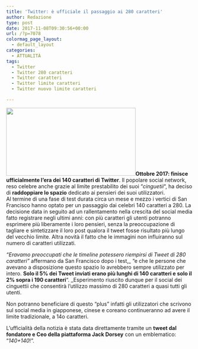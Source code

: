 ```yaml
---
title: 'Twitter: è ufficiale il passaggio ai 280 caratteri'
author: Redazione
type: post
date: 2017-11-08T09:30:56+00:00
url: /?p=7078
colormag_page_layout:
  - default_layout
categories:
  - ATTUALITÀ
tags:
  - Twitter
  - Twitter 280 caratteri
  - Twitter caratteri
  - Twitter limite caratteri
  - Twitter nuovo limite caratteri

---
```

<img decoding="async" loading="lazy" class=" wp-image-7079 alignleft" src="https://progressonline.it/wp-content/uploads/2017/11/Cattura-300x141.png" alt="" width="349" height="183" />**Ottobre 2017: finisce ufficialmente l&#8217;era dei 140 caratteri di Twitter**. Il popolare social network, reso celebre anche grazie al limite prestabilito dei suoi &#8220;_cinguetii_&#8220;, ha deciso di **raddoppiare lo spazio** dedicato ai pensieri dei suoi utilizzatori.  
Al termine di una fase di test durata circa un mese e mezzo i vertici di San Francisco hanno optato per un passaggio dai celebri 140 caratteri a 280. La decisione data in seguito ad un rallentamento nella crescita del social media fatto registrare negli ultimi anni: con più caratteri gli utenti potranno esprimere più liberamente i loro pensieri, senza la preoccupazione di tagliare e sintetizzare il loro post qualora il tweet fosse risultato più lungo del vecchio limite. Altra novità il fatto che le immagini non influiranno sul numero di caratteri utilizzati.

_&#8220;Eravamo preoccupati che le timeline potessero riempirsi di Tweet di 280 caratteri&#8221;_ affermano da San Francisco dopo i test,_ &#8220;e che le persone che avevano a disposizione questo spazio lo avrebbero sempre utilizzato per intero. **Solo il 5% dei Tweet inviati erano più lunghi di 140 caratteri e solo il 2% sopra i 190 caratteri**&#8220;. _Esperimento riuscito dunque per il social dei cinguettii che consentirà l&#8217;utilizzo massimo di 280 caratteri a quasi tutti gli utenti.

Non potranno beneficiare di questo &#8220;plus&#8221; infatti gli utilizzatori che scrivono sul social media in giapponese, cinese e coreano continueranno ad avere il limite tradizionale, a 14o caratteri.

L&#8217;ufficialità della notizia è stata data direttamente tramite un **tweet dal fondatore e Ceo della piattaforma Jack Dorsey** con un emblematico: &#8220;_140+140_!&#8221;.